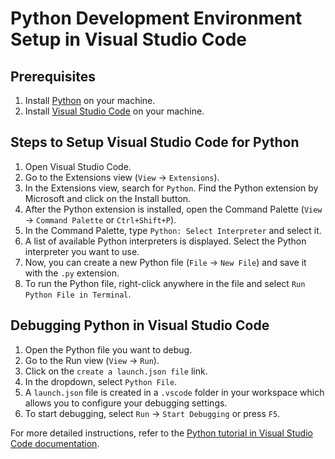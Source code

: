 # Python Development Environment Setup in Visual Studio Code

## Prerequisites

1. Install [Python](https://www.python.org/downloads/) on your machine.
2. Install [Visual Studio Code](https://code.visualstudio.com/download) on your machine.

## Steps to Setup Visual Studio Code for Python

1. Open Visual Studio Code.
2. Go to the Extensions view (`View` -> `Extensions`).
3. In the Extensions view, search for `Python`. Find the Python extension by Microsoft and click on the Install button.
4. After the Python extension is installed, open the Command Palette (`View` -> `Command Palette` or `Ctrl+Shift+P`).
5. In the Command Palette, type `Python: Select Interpreter` and select it.
6. A list of available Python interpreters is displayed. Select the Python interpreter you want to use.
7. Now, you can create a new Python file (`File` -> `New File`) and save it with the `.py` extension.
8. To run the Python file, right-click anywhere in the file and select `Run Python File in Terminal`.

## Debugging Python in Visual Studio Code

1. Open the Python file you want to debug.
2. Go to the Run view (`View` -> `Run`).
3. Click on the `create a launch.json file` link.
4. In the dropdown, select `Python File`.
5. A `launch.json` file is created in a `.vscode` folder in your workspace which allows you to configure your debugging settings.
6. To start debugging, select `Run` -> `Start Debugging` or press `F5`.

For more detailed instructions, refer to the [Python tutorial in Visual Studio Code documentation](https://code.visualstudio.com/docs/python/python-tutorial).